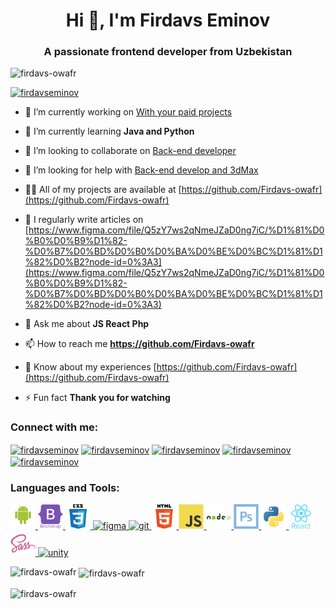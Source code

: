 <h1 align="center">Hi 👋, I'm Firdavs Eminov</h1>
<h3 align="center">A passionate frontend developer from Uzbekistan</h3>

<p align="left"> <img src="https://komarev.com/ghpvc/?username=firdavs-owafr&label=Profile%20views&color=0e75b6&style=flat" alt="firdavs-owafr" /> </p>

<p align="left"> <a href="https://twitter.com/firdavseminov" target="blank"><img src="https://img.shields.io/twitter/follow/firdavseminov?logo=twitter&style=for-the-badge" alt="firdavseminov" /></a> </p>

- 🔭 I’m currently working on [With your paid projects](https://www.figma.com/file/Q5zY7ws2qNmeJZaD0ng7iC/%D1%81%D0%B0%D0%B9%D1%82-%D0%B7%D0%BD%D0%B0%D0%BA%D0%BE%D0%BC%D1%81%D1%82%D0%B2?node-id=0%3A3)

- 🌱 I’m currently learning **Java and Python**

- 👯 I’m looking to collaborate on [Back-end developer](https://yemak.uz/)

- 🤝 I’m looking for help with [Back-end develop and 3dMax](https://yemak.uz/)

- 👨‍💻 All of my projects are available at [https://github.com/Firdavs-owafr](https://github.com/Firdavs-owafr)

- 📝 I regularly write articles on [https://www.figma.com/file/Q5zY7ws2qNmeJZaD0ng7iC/%D1%81%D0%B0%D0%B9%D1%82-%D0%B7%D0%BD%D0%B0%D0%BA%D0%BE%D0%BC%D1%81%D1%82%D0%B2?node-id=0%3A3](https://www.figma.com/file/Q5zY7ws2qNmeJZaD0ng7iC/%D1%81%D0%B0%D0%B9%D1%82-%D0%B7%D0%BD%D0%B0%D0%BA%D0%BE%D0%BC%D1%81%D1%82%D0%B2?node-id=0%3A3)

- 💬 Ask me about **JS React Php**

- 📫 How to reach me **https://github.com/Firdavs-owafr**

- 📄 Know about my experiences [https://github.com/Firdavs-owafr](https://github.com/Firdavs-owafr)

- ⚡ Fun fact **Thank you for watching**

<h3 align="left">Connect with me:</h3>
<p align="left">
<a href="https://twitter.com/firdavseminov" target="blank"><img align="center" src="https://raw.githubusercontent.com/rahuldkjain/github-profile-readme-generator/master/src/images/icons/Social/twitter.svg" alt="firdavseminov" height="30" width="40" /></a>
<a href="https://linkedin.com/in/firdavseminov" target="blank"><img align="center" src="https://raw.githubusercontent.com/rahuldkjain/github-profile-readme-generator/master/src/images/icons/Social/linked-in-alt.svg" alt="firdavseminov" height="30" width="40" /></a>
<a href="https://fb.com/firdavseminov" target="blank"><img align="center" src="https://raw.githubusercontent.com/rahuldkjain/github-profile-readme-generator/master/src/images/icons/Social/facebook.svg" alt="firdavseminov" height="30" width="40" /></a>
<a href="https://instagram.com/firdavseminov" target="blank"><img align="center" src="https://raw.githubusercontent.com/rahuldkjain/github-profile-readme-generator/master/src/images/icons/Social/instagram.svg" alt="firdavseminov" height="30" width="40" /></a>
<a href="https://www.youtube.com/c/firdavseminov" target="blank"><img align="center" src="https://raw.githubusercontent.com/rahuldkjain/github-profile-readme-generator/master/src/images/icons/Social/youtube.svg" alt="firdavseminov" height="30" width="40" /></a>
</p>

<h3 align="left">Languages and Tools:</h3>
<p align="left"> <a href="https://developer.android.com" target="_blank" rel="noreferrer"> <img src="https://raw.githubusercontent.com/devicons/devicon/master/icons/android/android-original-wordmark.svg" alt="android" width="40" height="40"/> </a> <a href="https://getbootstrap.com" target="_blank" rel="noreferrer"> <img src="https://raw.githubusercontent.com/devicons/devicon/master/icons/bootstrap/bootstrap-plain-wordmark.svg" alt="bootstrap" width="40" height="40"/> </a> <a href="https://www.w3schools.com/css/" target="_blank" rel="noreferrer"> <img src="https://raw.githubusercontent.com/devicons/devicon/master/icons/css3/css3-original-wordmark.svg" alt="css3" width="40" height="40"/> </a> <a href="https://www.figma.com/" target="_blank" rel="noreferrer"> <img src="https://www.vectorlogo.zone/logos/figma/figma-icon.svg" alt="figma" width="40" height="40"/> </a> <a href="https://git-scm.com/" target="_blank" rel="noreferrer"> <img src="https://www.vectorlogo.zone/logos/git-scm/git-scm-icon.svg" alt="git" width="40" height="40"/> </a> <a href="https://www.w3.org/html/" target="_blank" rel="noreferrer"> <img src="https://raw.githubusercontent.com/devicons/devicon/master/icons/html5/html5-original-wordmark.svg" alt="html5" width="40" height="40"/> </a> <a href="https://developer.mozilla.org/en-US/docs/Web/JavaScript" target="_blank" rel="noreferrer"> <img src="https://raw.githubusercontent.com/devicons/devicon/master/icons/javascript/javascript-original.svg" alt="javascript" width="40" height="40"/> </a> <a href="https://nodejs.org" target="_blank" rel="noreferrer"> <img src="https://raw.githubusercontent.com/devicons/devicon/master/icons/nodejs/nodejs-original-wordmark.svg" alt="nodejs" width="40" height="40"/> </a> <a href="https://www.photoshop.com/en" target="_blank" rel="noreferrer"> <img src="https://raw.githubusercontent.com/devicons/devicon/master/icons/photoshop/photoshop-line.svg" alt="photoshop" width="40" height="40"/> </a> <a href="https://www.python.org" target="_blank" rel="noreferrer"> <img src="https://raw.githubusercontent.com/devicons/devicon/master/icons/python/python-original.svg" alt="python" width="40" height="40"/> </a> <a href="https://reactjs.org/" target="_blank" rel="noreferrer"> <img src="https://raw.githubusercontent.com/devicons/devicon/master/icons/react/react-original-wordmark.svg" alt="react" width="40" height="40"/> </a> <a href="https://sass-lang.com" target="_blank" rel="noreferrer"> <img src="https://raw.githubusercontent.com/devicons/devicon/master/icons/sass/sass-original.svg" alt="sass" width="40" height="40"/> </a> <a href="https://unity.com/" target="_blank" rel="noreferrer"> <img src="https://www.vectorlogo.zone/logos/unity3d/unity3d-icon.svg" alt="unity" width="40" height="40"/> </a> </p>

<p><img align="left" src="https://github-readme-stats.vercel.app/api/top-langs?username=firdavs-owafr&show_icons=true&locale=en&layout=compact" alt="firdavs-owafr" /></p>

<p>&nbsp;<img align="center" src="https://github-readme-stats.vercel.app/api?username=firdavs-owafr&show_icons=true&locale=en" alt="firdavs-owafr" /></p>

<p><img align="center" src="https://github-readme-streak-stats.herokuapp.com/?user=firdavs-owafr&" alt="firdavs-owafr" /></p>
